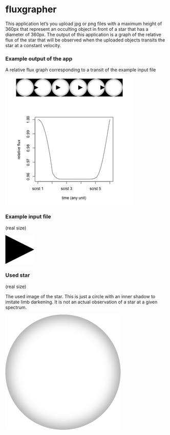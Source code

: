 # fluxgrapher

This application let’s you upload jpg or png files with a maximum height of 360px that represent an occulting object in front of a star that has a diameter of 360px. The output of this application is a graph of the relative flux of the star that will be observed when the uploaded objects transits the star at a constant velocity.

### Example output of the app
A relative flux graph corresponding to a transit of the example input file

![Example graph for a triangle that blocks around 4 percent of the light](./www/4percenttriangle_examplegraph.png)

### Example input file
(real size)

![object](./www/fourpercenttriangle.png)

### Used star
(real size)

The used image of the star. This is just a circle with an inner shadow to imitate limb darkening. It is not an actual observation of a star at a given spectrum.

![star](./www/starlimbdarkening.png)




